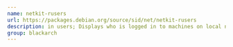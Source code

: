 ```yaml
---
name: netkit-rusers
url: https://packages.debian.org/source/sid/net/netkit-rusers
description: in users; Displays who is logged in to machines on local network. URL : https://packages.debian.org/source/sid/net/netkit-rusers Groups : blackarch blackarch-recon
group: blackarch
---
```

